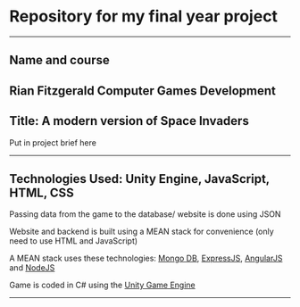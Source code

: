# Repository for my final year project
---
## Name and course 
Rian Fitzgerald 
Computer Games Development
---
## Title: A modern version of Space Invaders
Put in project brief here

---
## Technologies Used: Unity Engine, JavaScript, HTML, CSS
Passing data from the game to the database/ website is done using JSON

Website and backend is built using a MEAN stack for convenience (only need to use HTML and JavaScript)

A MEAN stack uses these technologies:  [Mongo DB](https://www.mongodb.com/), [ExpressJS](https://expressjs.com/), [AngularJS](https://angularjs.org/) and [NodeJS](https://nodejs.org/en/)

Game is coded in C# using the [Unity Game Engine](https://unity3d.com/)

---
